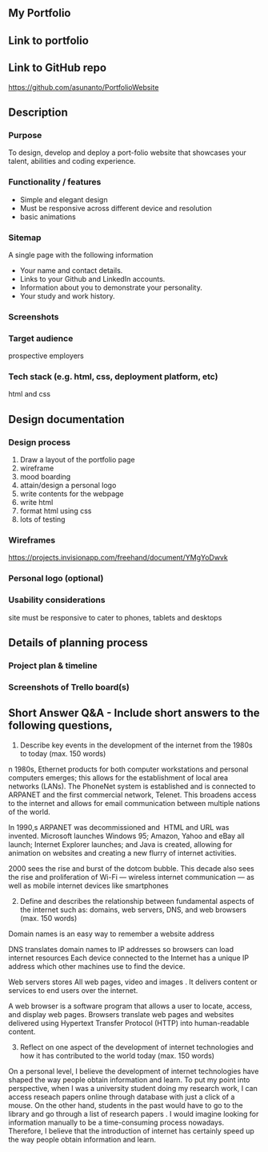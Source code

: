 ## My Portfolio
## Link to portfolio

## Link to GitHub repo
https://github.com/asunanto/PortfolioWebsite

## Description

### Purpose
To design, develop and deploy a port-folio website that showcases your talent, abilities and coding experience.
### Functionality / features
- Simple and elegant design
- Must be responsive across different device and resolution
- basic animations
### Sitemap
A single page with the following information
- Your name and contact details.
- Links to your Github and LinkedIn accounts.
- Information about you to demonstrate your personality.
- Your study and work history.
### Screenshots
### Target audience
prospective employers 

### Tech stack (e.g. html, css, deployment platform, etc)
html and css

## Design documentation

### Design process
1) Draw a layout of the portfolio page
2) wireframe
3) mood boarding
4) attain/design a personal logo
5) write contents for the webpage
6) write html
7) format html using css
8) lots of testing
### Wireframes
https://projects.invisionapp.com/freehand/document/YMgYoDwvk
### Personal logo (optional)
### Usability considerations
site must be responsive to cater to phones, tablets and desktops
## Details of planning process
### Project plan & timeline

### Screenshots of Trello board(s)
[trello]: (./docs/trello.png)
## Short Answer Q&A - Include short answers to the following questions,

1. Describe key events in the development of the internet from the 1980s to today (max. 150 words)

n 1980s, Ethernet products for both computer workstations and personal computers emerges; this allows for the establishment of local area networks (LANs). The PhoneNet system is established and is connected to ARPANET and the first commercial network, Telenet. This broadens access to the internet and allows for email communication between multiple nations of the world.  

In 1990,s ARPANET was decommissioned and  HTML and URL was invented. Microsoft launches Windows 95; Amazon, Yahoo and eBay all launch; Internet Explorer launches; and Java is created, allowing for animation on websites and creating a new flurry of internet activities.

2000 sees the rise and burst of the dotcom bubble. This decade also sees the rise and proliferation of Wi-Fi — wireless internet communication — as well as mobile internet devices like smartphones

2.  Define and describes the relationship between fundamental aspects of the internet such as: domains, web servers, DNS, and web browsers (max. 150 words)

Domain names is an easy way to remember a website address

DNS translates domain names to IP addresses so browsers can load internet resources
Each device connected to the Internet has a unique IP address which other machines use to find the device. 

Web servers stores All web pages, video and images . It delivers content or services to end users over the internet.

A web browser is a software program that allows a user to locate, access, and display web pages. Browsers translate web pages and websites delivered using Hypertext Transfer Protocol (HTTP) into human-readable content.

3.  Reflect on one aspect of the development of internet technologies and how it has contributed to the world today (max. 150 words)

On a personal level, I believe the development of internet technologies have shaped the way people obtain information and learn. To put my point into perspective, when I was a university student doing my research work, I can access reseach papers online through database with just a click of a mouse. On the other hand, students in the past would have to go to the library and go through a list of research papers . I would imagine looking for information manually to be a time-consuming process nowadays. Therefore, I believe that the introduction of internet has certainly speed up the way people obtain information and learn.


